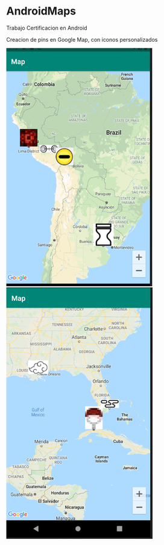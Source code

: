 # AndroidMaps
Trabajo Certificacion en Android

Creacion de pins en Google Map, con iconos personalizados

![alt test](app/src/Captura1.PNG)
![alt test](app/src/Captura2.PNG)
